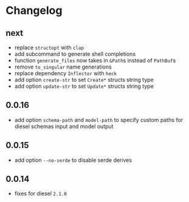# Changelog

## next

- replace `structopt` with `clap`
- add subcommand to generate shell completions
- function `generate_files` now takes in `&Path`s instead of `PathBuf`s
- remove `to_singular` name generations
- replace dependency `Inflector` with `heck`
- add option `create-str` to set `Create*` structs string type
- add option `update-str` to set `Update*` structs string type

## 0.0.16

- add option `schema-path` and `model-path` to specify custom paths for diesel schemas input and model output

## 0.0.15

- add option `--no-serde` to disable serde derives

## 0.0.14

- fixes for diesel `2.1.0`
